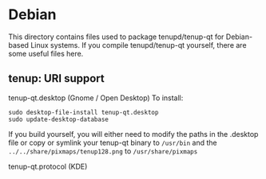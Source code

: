 
Debian
====================
This directory contains files used to package tenupd/tenup-qt
for Debian-based Linux systems. If you compile tenupd/tenup-qt yourself, there are some useful files here.

## tenup: URI support ##


tenup-qt.desktop  (Gnome / Open Desktop)
To install:

	sudo desktop-file-install tenup-qt.desktop
	sudo update-desktop-database

If you build yourself, you will either need to modify the paths in
the .desktop file or copy or symlink your tenup-qt binary to `/usr/bin`
and the `../../share/pixmaps/tenup128.png` to `/usr/share/pixmaps`

tenup-qt.protocol (KDE)

